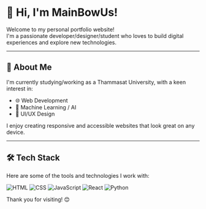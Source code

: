 # 👋 Hi, I'm MainBowUs!

Welcome to my personal portfolio website!  
I'm a passionate developer/designer/student who loves to build digital experiences and explore new technologies.

---

## 🚀 About Me

I'm currently studying/working as a Thammasat University, with a keen interest in:
- 🌐 Web Development
- 🤖 Machine Learning / AI
- 🎨 UI/UX Design

I enjoy creating responsive and accessible websites that look great on any device.

---

## 🛠️ Tech Stack

Here are some of the tools and technologies I work with:

![HTML](https://img.shields.io/badge/-HTML5-E34F26?style=flat&logo=html5&logoColor=white)
![CSS](https://img.shields.io/badge/-CSS3-1572B6?style=flat&logo=css3&logoColor=white)
![JavaScript](https://img.shields.io/badge/-JavaScript-F7DF1E?style=flat&logo=javascript&logoColor=black)
![React](https://img.shields.io/badge/-React-61DAFB?style=flat&logo=react&logoColor=black)
![Python](https://img.shields.io/badge/-Python-3776AB?style=flat&logo=python&logoColor=white)

Thank you for visiting! 😊

